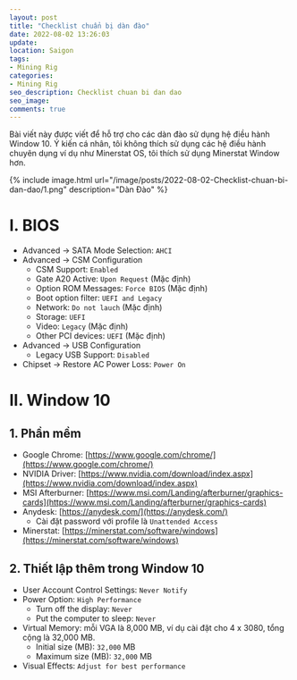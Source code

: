 ```yaml
---
layout: post
title: "Checklist chuẩn bị dàn đào"
date: 2022-08-02 13:26:03
update:
location: Saigon
tags:
- Mining Rig
categories:
- Mining Rig
seo_description: Checklist chuan bi dan dao
seo_image:
comments: true
---
```


Bài viết này được viết để hỗ trợ cho các dàn đào sử dụng hệ điều hành Window 10. Ý kiến cá nhân, tôi không thích
sử dụng các hệ điều hành chuyên dụng ví dụ như Minerstat OS, tôi thích sử dụng Minerstat Window hơn.

{% include image.html url="/image/posts/2022-08-02-Checklist-chuan-bi-dan-dao/1.png" description="Dàn Đào" %}

# I. BIOS
- Advanced → SATA Mode Selection: `AHCI`
- Advanced → CSM Configuration
    - CSM Support: `Enabled`
    - Gate A20 Active: `Upon Request` (Mặc định)
    - Option ROM Messages: `Force BIOS` (Mặc định)
    - Boot option filter: `UEFI and Legacy`
    - Network: `Do not lauch` (Mặc định)
    - Storage: `UEFI`
    - Video: `Legacy` (Mặc định)
    - Other PCI devices: `UEFI` (Mặc định)
- Advanced → USB Configuration
    - Legacy USB Support: `Disabled`
- Chipset → Restore AC Power Loss: `Power On`

# II. Window 10
## 1. Phần mềm
- Google Chrome: [https://www.google.com/chrome/](https://www.google.com/chrome/)
- NVIDIA Driver: [https://www.nvidia.com/download/index.aspx](https://www.nvidia.com/download/index.aspx)
- MSI Afterburner: [https://www.msi.com/Landing/afterburner/graphics-cards](https://www.msi.com/Landing/afterburner/graphics-cards)
- Anydesk: [https://anydesk.com/](https://anydesk.com/)
    - Cài đặt password với profile là `Unattended Access`
- Minerstat: [https://minerstat.com/software/windows](https://minerstat.com/software/windows)


## 2. Thiết lập thêm trong Window 10
- User Account Control Settings: `Never Notify`
- Power Option: `High Performance`
    - Turn off the display: `Never`
    - Put the computer to sleep: `Never`
- Virtual Memory: mỗi VGA là 8,000 MB, ví dụ cài đặt cho 4 x 3080, tổng cộng là 32,000 MB.
    - Initial size (MB): `32,000` MB
    - Maximum size (MB): `32,000` MB
- Visual Effects: `Adjust for best performance`
